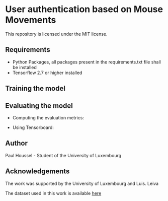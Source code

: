# User authentication based on Mouse Movements  

This repository is licensed under the MIT license.
## Requirements
- Python Packages, all packages present in the requirements.txt file shall be installed
- Tensorflow 2.7 or higher installed
## Training the model

## Evaluating the model
- Computing the evaluation metrics: 

- Using Tensorboard:
## Author

Paul Houssel - Student of the University of Luxembourg

## Acknowledgements

The work was supported by the University of Luxembourg and Luis. Leiva

The dataset used in this work is available [here](https://github.com/balabit/Mouse-Dynamics-Challenge)
